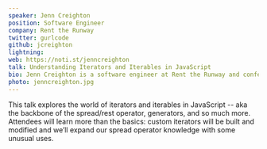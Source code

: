 ```yaml
---
speaker: Jenn Creighton
position: Software Engineer
company: Rent the Runway
twitter: gurlcode
github: jcreighton
lightning:
web: https://noti.st/jenncreighton
talk: Understanding Iterators and Iterables in JavaScript
bio: Jenn Creighton is a software engineer at Rent the Runway and conference speaker. She lives in New York with her two cats, one dog, and maintains a Home for Abandoned Succulents, Mismanaged Plants and Otherwise Ailing Flora. You can find her online @gurlcode.
photo: jenncreighton.jpg
---
```


This talk explores the world of iterators and iterables in JavaScript -- aka the backbone of the spread/rest operator, generators, and so much more. Attendees will learn more than the basics: custom iterators will be built and modified and we’ll expand our spread operator knowledge with some unusual uses.
